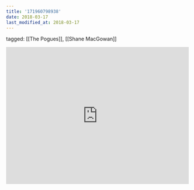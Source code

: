 ```yaml
---
title: '171960798938'
date: 2018-03-17
last_modified_at: 2018-03-17
---
```

tagged: [[The Pogues]], [[Shane MacGowan]]
<iframe allow="accelerometer; autoplay; clipboard-write; encrypted-media; gyroscope; picture-in-picture" allowfullscreen="" frameborder="0" height="375" id="youtube_iframe" src="https://www.youtube.com/embed/6pYI9t-I6qo?feature=oembed&amp;enablejsapi=1&amp;origin=https://safe.txmblr.com&amp;wmode=opaque" width="500"></iframe>